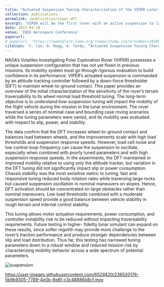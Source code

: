 ```yaml
---
title: "Actuated Suspension Tuning Characterization of the VIPER Lunar Rover"
collection: publications
permalink: /publication/viper-dft
excerpt: "VIPER will be the first rover with an active suspension to launch on a NASA mission. This work experimentally characterizes the mobility performance of VIPER's load-responsive suspension controller as it traverses typical terrains with different tuning parameters."
date: 2023-03-10
venue: 'IEEE Aerospace Conference'
paperurl: 
# paperurl: 'https://ieeexplore.ieee.org/stamp/stamp.jsp?arnumber=10106433'
citation: 'C. Cao, A. Rogg, A. Tardy, “Actuated Suspension Tuning Characterization of the VIPER Lunar Rover,” in 2023 IEEE Aerospace Conference, Mar. 2023.'
---
```


<!-- Insert video of VIPER rock on slope. Or the stance image -->


NASA’s Volatiles Investigating Polar Exploration Rover (VIPER) possesses a unique suspension configuration that has not yet flown in previous missions. Its mobility system must go through rigorous evaluation to build confidence in its performance. VIPER’s actuated suspension is commanded by an attitude tracking controller followed by a down-force thresholder (DFT) to maintain wheel-to-ground contact. This paper provides an overview of the initial characterization of the sensitivity of the rover’s terrain traversability to its wheel normal load threshold tuning. The long-term objective is to understand how suspension tuning will impact the mobility of the flight vehicle during the mission in the lunar environment. The rover traversed a series of nominal case and bounding case roving scenarios while the tuning parameters were varied, and its mobility was evaluated with respect to slip, power, and stability.

The data confirm that the DFT increases wheel-to-ground contact and balances load between wheels, and the improvements scale with high load thresholds and suspension response speeds. However, load cell noise and low control-loop-frequency can cause the suspension to oscillate, especially when combined with poorly tuned parameters and with high suspension response speeds. In the experiments, the DFT maintained or improved mobility relative to using only the attitude tracker, but variation in the DFT tuning did not significantly impact slip or power consumption. Chassis stability was the most sensitive metric to tuning; fast and responsive tuning reduced body rotation rates while traversing large rocks but caused suspension oscillation in nominal maneuvers on slopes. Hence, DFT activation should be concentrated on large obstacles rather than nominal maneuvers. Low load thresholds combined with a moderate suspension speed provide a good balance between vehicle stability in rough terrain and internal control stability.

This tuning allows motor actuation requirements, power consumption, and controller instability risk to be reduced without impacting traversability requirements. Future testing in higher- fidelity lunar simulant can expand on these results, since softer regolith may provide more challenge to the rover’s traction performance and produce stronger dependencies between slip and load distribution. Thus far, this testing has narrowed tuning parameters down to a robust window and reduced mission risk by characterizing mobility behavior across a wide spectrum of potential parameters.


![suspension](https://user-images.githubusercontent.com/6529420/236520369-e6e9c044-7f79-41ee-98a4-fc19a97c8746.jpg)

https://user-images.githubusercontent.com/6529420/236520176-5b9b9305-7789-4e0b-8e8f-c3c48886b8cf.mov



